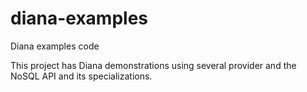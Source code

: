 # diana-examples
Diana examples code


This project has Diana demonstrations using several provider and the NoSQL API and its specializations.
